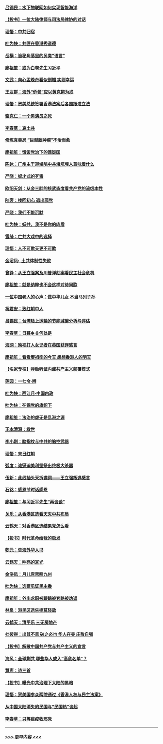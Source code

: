 #### [吕锡民：水下物联网如何实现智能海洋](../pages/nsc993/n11711158.md?t=12100501) 
#### [【投书】一位大陆律师与司法局律协的对话](../pages/nsc993/n11709675.md?t=12100501) 
#### [理悟：中共归宿](../pages/nsc993/n11710059.md?t=12100501) 
#### [吐为快：共匪在香港秀道德](../pages/nsc993/n11709979.md?t=12100501) 
#### [岳横：诡秘角落里的另类“语言”](../pages/nsc993/n11709792.md?t=12100501) 
#### [廖祖笙：或为白卷先生习近平](../pages/nsc993/n11708330.md?t=12100501) 
#### [文武：向心孟晚舟看似倒楣 实则幸运](../pages/nsc993/n11708236.md?t=12100501) 
#### [王友群：海外“侨领”应以黄克锵为戒](../pages/nsc993/n11706176.md?t=12100501) 
#### [理悟：贺美总统签署香港法案后各国跟进立法](../pages/nsc993/n11706853.md?t=12100501) 
#### [骆克仁：一个男演员之死](../pages/nsc993/n11706677.md?t=12100501) 
#### [李春草：哀土共](../pages/nsc993/n11706255.md?t=12100501) 
#### [修炼真善忍 “巨型脑肿瘤”不治而愈](../pages/nsc993/n11705340.md?t=12100501) 
#### [廖祖笙：饿饭党治下的饿饭国](../pages/nsc993/n11705085.md?t=12100501) 
#### [陈达：广州主干道塌陷中共填坑埋人意味着什么](../pages/nsc993/n11705046.md?t=12100501) 
#### [严晓：奴才式的歹毒](../pages/nsc993/n11704826.md?t=12100501) 
#### [欧阳天剑：从金三胖的核武态度看共产党的流氓本性](../pages/nsc993/n11702238.md?t=12100501) 
#### [陆客：找回初心 退出邪党](../pages/nsc993/n11702213.md?t=12100501) 
#### [严晓：我们不能沉默](../pages/nsc993/n11702110.md?t=12100501) 
#### [吐为快：妖共，我不是你的肉盾](../pages/nsc993/n11701366.md?t=12100501) 
#### [雪绮：亡共大戏中的选择](../pages/nsc993/n11699922.md?t=12100501) 
#### [理悟：人不可欺天更不可欺](../pages/nsc993/n11699657.md?t=12100501) 
#### [金浴凤:  土共体制性失败](../pages/nsc993/n11699361.md?t=12100501) 
#### [曾铮：从王立强案及川普弹劾案看民主社会危机](../pages/nsc993/n11699318.md?t=12100501) 
#### [廖祖笙：就是纳粹也不会这样对待同胞](../pages/nsc993/n11697658.md?t=12100501) 
#### [一位中国老人的心声：做中华儿女 不当马列子孙](../pages/nsc993/n11697525.md?t=12100501) 
#### [祝君安：致红朝中人](../pages/nsc993/n11697518.md?t=12100501) 
#### [吕锡民：台湾陆上运输的节能减碳分析与评估](../pages/nsc993/n11694983.md?t=12100501) 
#### [李春草：日暮乡关何处是](../pages/nsc993/n11694805.md?t=12100501) 
#### [海网：殃视打人女记者在英国获罪感言](../pages/nsc993/n11693832.md?t=12100501) 
#### [廖祖笙：看看廖祖笙的今天 想想香港人的明天](../pages/nsc993/n11693707.md?t=12100501) 
#### [【名家专栏】弹劾听证内藏共产主义颠覆模式](../pages/nsc993/n11693563.md?t=12100501) 
#### [莲园：一七令‧辨](../pages/nsc993/n11692558.md?t=12100501) 
#### [吐为快：西江月·中国内政](../pages/nsc993/n11692071.md?t=12100501) 
#### [吐为快：在保党的旗帜下](../pages/nsc993/n11691188.md?t=12100501) 
#### [廖祖笙：法治的虚无是乱港之源](../pages/nsc993/n11690605.md?t=12100501) 
#### [正本清源：救世](../pages/nsc993/n11689134.md?t=12100501) 
#### [李小刚：脑指纹与中共的脑控武器](../pages/nsc993/n11688900.md?t=12100501) 
#### [理悟：末日红朝](../pages/nsc993/n11688829.md?t=12100501) 
#### [弧度：谁逼迫美利坚祭出终极大杀器](../pages/nsc993/n11688735.md?t=12100501) 
#### [伍新：此线抽头天拆谍网——王立强叛逃感言](../pages/nsc993/n11687981.md?t=12100501) 
#### [石铭：感恩节时话感恩](../pages/nsc993/n11687568.md?t=12100501) 
#### [廖祖笙：与习近平先生“再谈谈”](../pages/nsc993/n11687005.md?t=12100501) 
#### [关乐：从香港区选看天灭中共布局](../pages/nsc993/n11686647.md?t=12100501) 
#### [云鹤天：对香港区选结果党怎么看](../pages/nsc993/n11686216.md?t=12100501) 
#### [【投书】时代革命给我的启发](../pages/nsc993/n11684287.md?t=12100501) 
#### [乾元：告海外华人书](../pages/nsc993/n11684044.md?t=12100501) 
#### [云鹤天：响亮的耳光](../pages/nsc993/n11684254.md?t=12100501) 
#### [金浴凤：月儿弯弯照九州](../pages/nsc993/n11684231.md?t=12100501) 
#### [吐为快：选票见证民主香](../pages/nsc993/n11684206.md?t=12100501) 
#### [廖祖笙：外出求职被跟踪被套路被劝返](../pages/nsc993/n11683874.md?t=12100501) 
#### [林泉：港民区选告捷莫轻敌](../pages/nsc993/n11683930.md?t=12100501) 
#### [云鹤天：清平乐 三无房地产](../pages/nsc993/n11681521.md?t=12100501) 
#### [杜彼得：出其不意 破之必也 华人在美 庄敬自强](../pages/nsc993/n11679554.md?t=12100501) 
#### [【投书】解散中国共产党与共产主义的宣言](../pages/nsc993/n11679177.md?t=12100501) 
#### [海风：全球剿共 哪些华人或入“高危名单”？](../pages/nsc993/n11678617.md?t=12100501) 
#### [慧声：诗三首](../pages/nsc993/n11678848.md?t=12100501) 
#### [【投书】曝光中共治理下大陆的黑暗](../pages/nsc993/n11678674.md?t=12100501) 
#### [理悟：贺美国参众两院通过《香港人权与民主法案》](../pages/nsc993/n11678104.md?t=12100501) 
#### [从中国大陆消失的民国与“民国热”谈起](../pages/nsc993/n11678075.md?t=12100501) 
#### [李春草：只等瘟疫收邪党](../pages/nsc993/n11677308.md?t=12100501) 

----
#### [ >>> 更早内容 <<< ](../indexes/nsc993-earlier.md)
